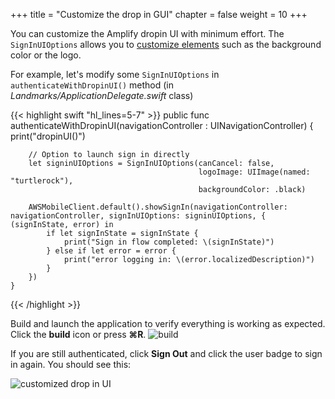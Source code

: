 +++
title = "Customize the drop in GUI"
chapter = false
weight = 10
+++

You can customize the Amplify dropin UI with minimum effort.  The `SignInUIOptions` allows you to [customize elements](https://aws-amplify.github.io/docs/ios/authentication#customization) such as the background color or the logo.

For example, let's modify some `SignInUIOptions` in `authenticateWithDropinUI()` method (in *Landmarks/ApplicationDelegate.swift* class)

{{< highlight swift "hl_lines=5-7" >}}
public func authenticateWithDropinUI(navigationController : UINavigationController) {
        print("dropinUI()")
        
        // Option to launch sign in directly
        let signinUIOptions = SignInUIOptions(canCancel: false,
                                              logoImage: UIImage(named: "turtlerock"),
                                              backgroundColor: .black)

        AWSMobileClient.default().showSignIn(navigationController: navigationController, signInUIOptions: signinUIOptions, { (signInState, error) in
            if let signInState = signInState {
                print("Sign in flow completed: \(signInState)")
            } else if let error = error {
                print("error logging in: \(error.localizedDescription)")
            }
        })
    }
{{< /highlight >}}

Build and launch the application to verify everything is working as expected. Click the **build** icon <i class="far fa-caret-square-right"></i> or press **&#8984;R**.
![build](/images/20-10-xcode.png)

If you are still authenticated, click **Sign Out** and click the user badge to sign in again. You should see this:

![customized drop in UI](/images/60-10-1.png)